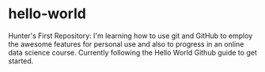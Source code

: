# hello-world
Hunter's First Repository:
I'm learning how to use git and GitHub to employ the awesome features for personal use and also to progress in an online data science course. Currently following the Hello World Github guide to get started.
